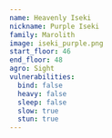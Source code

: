 ```yaml
---
name: Heavenly Iseki
nickname: Purple Iseki
family: Marolith
image: iseki_purple.png
start_floor: 46
end_floor: 48
agro: Sight
vulnerabilities:
  bind: false
  heavy: false
  sleep: false
  slow: true
  stun: true
---
```

